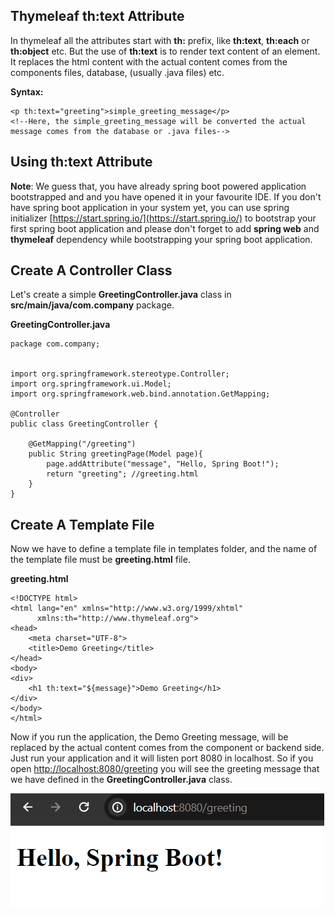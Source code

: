 ## Thymeleaf th:text Attribute

In thymeleaf all the attributes start with **th:** prefix, like **th:text**, **th:each** or **th:object** etc. But the use of **th:text** is to render text content of an element. It replaces the html content with the actual content comes from the components files, database, (usually .java files) etc.


**Syntax:**

```
<p th:text="greeting">simple_greeting_message</p>
<!--Here, the simple_greeting_message will be converted the actual message comes from the database or .java files-->
```

## Using th:text Attribute

**Note**: We guess that, you have already spring boot powered application bootstrapped and and you have opened it in your favourite IDE. If you don't have spring boot application in your system yet, you can use spring initializer [https://start.spring.io/](https://start.spring.io/) to bootstrap your first spring boot application and please don't forget to add **spring web** and **thymeleaf** dependency while bootstrapping your spring boot application.


## Create A Controller Class

Let's create a simple **GreetingController.java** class in **src/main/java/com.company** package.


**GreetingController.java**

```
package com.company;


import org.springframework.stereotype.Controller;
import org.springframework.ui.Model;
import org.springframework.web.bind.annotation.GetMapping;

@Controller
public class GreetingController {

    @GetMapping("/greeting")
    public String greetingPage(Model page){
        page.addAttribute("message", "Hello, Spring Boot!");
        return "greeting"; //greeting.html
    }
}
```

## Create A Template File

Now we have to define a template file in templates folder, and the name of the template file must be **greeting.html** file.

**greeting.html**

```
<!DOCTYPE html>
<html lang="en" xmlns="http://www.w3.org/1999/xhtml"
      xmlns:th="http://www.thymeleaf.org">
<head>
    <meta charset="UTF-8">
    <title>Demo Greeting</title>
</head>
<body>
<div>
    <h1 th:text="${message}">Demo Greeting</h1>
</div>
</body>
</html>
```

Now if you run the application, the Demo Greeting message, will be replaced by the actual content comes from the component or backend side. Just run your application and it will listen port 8080 in localhost. So if you open [http://localhost:8080/greeting](http://localhost:8080/greeting) you will see the greeting message that we have defined in the **GreetingController.java** class.

![alt text](img1.png)


